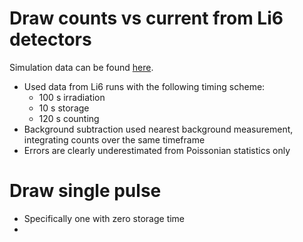 # Draw counts vs current from Li6 detectors

Simulation data can be found [here](https://docs.google.com/spreadsheets/d/1cguGTJseRPwugzmHmRnlhKoFZU4LIulD1Jv2bFTXel0/edit?gid=15994532#gid=15994532).

* Used data from Li6 runs with the following timing scheme:
    * 100 s irradiation
    * 10 s storage
    * 120 s counting
* Background subtraction used nearest background measurement, integrating counts over the same timeframe
* Errors are clearly underestimated from Poissonian statistics only


# Draw single pulse

* Specifically one with zero storage time
*